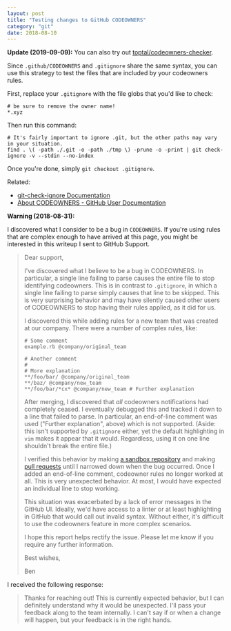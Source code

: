 ```yaml
---
layout: post
title: "Testing changes to GitHub CODEOWNERS"
category: "git"
date: 2018-08-10
---
```


**Update (2019-09-09):** You can also try out [toptal/codeowners-checker](https://github.com/toptal/codeowners-checker).

Since `.github/CODEOWNERS` and `.gitignore` share the same syntax, you can use this strategy to test the files that are included by your codeowners rules.

First, replace your `.gitignore` with the file globs that you'd like to check:

```
# be sure to remove the owner name!
*.xyz
```

Then run this command:

```
# It's fairly important to ignore .git, but the other paths may vary in your situation.
find . \( -path ./.git -o -path ./tmp \) -prune -o -print | git check-ignore -v --stdin --no-index
```

Once you're done, simply `git checkout .gitignore`.

Related:

  - [git-check-ignore Documentation](https://git-scm.com/docs/git-check-ignore)
  - [About CODEOWNERS - GitHub User Documentation](https://help.github.com/articles/about-codeowners/)

**Warning (2018-08-31):**

I discovered what I consider to be a bug in `CODEOWNERS`.  If you're using rules that are complex enough to have arrived at this page, you might be interested in this writeup I sent to GitHub Support.

> Dear support,
> 
> I've discovered what I believe to be a bug in CODEOWNERS.  In particular, a single line failing to parse causes the entire file to stop identifying codeowners.  This is in contrast to `.gitignore`, in which a single line failing to parse simply causes that line to be skipped.  This is very surprising behavior and may have silently caused other users of CODEOWNERS to stop having their rules applied, as it did for us.
> 
> I discovered this while adding rules for a new team that was created at our company.  There were a number of complex rules, like:
> 
>     # Some comment
>     example.rb @company/original_team
> 
>     # Another comment
>     #
>     # More explanation
>     **/foo/bar/ @company/original_team
>     **/baz/ @company/new_team
>     **/foo/bar/*cx* @company/new_team # Further explanation
> 
> After merging, I discovered that *all* codeowners notifications had completely ceased.  I eventually debugged this and tracked it down to a line that failed to parse.  In particular, an end-of-line comment was used ("Further explanation", above) which is not supported.  (Aside: this isn't supported by `.gitignore` either, yet the default highlighting in `vim` makes it appear that it would.  Regardless, using it on one line shouldn't break the entire file.)
> 
> I verified this behavior by making [a sandbox repository][sandbox] and making [pull requests][prs] until I narrowed down when the bug occurred.  Once I added an end-of-line comment, codeowner rules no longer worked at all.  This is very unexpected behavior.  At most, I would have expected an individual line to stop working.
> 
>   [sandbox]: https://github.com/benjaminoakes/codeowners-sandbox
>   [prs]: https://github.com/benjaminoakes/codeowners-sandbox/pulls?q=is%3Apr+is%3Aclosed
> 
> This situation was exacerbated by a lack of error messages in the GitHub UI.  Ideally, we'd have access to a linter or at least highlighting in GitHub that would call out invalid syntax.  Without either, it's difficult to use the codeowners feature in more complex scenarios.
> 
> I hope this report helps rectify the issue.  Please let me know if you require any further information.
> 
> Best wishes,
> 
> Ben

I received the following response:

> Thanks for reaching out! This is currently expected behavior, but I can definitely understand why it would be unexpected. I'll pass your feedback along to the team internally. I can't say if or when a change will happen, but your feedback is in the right hands.
